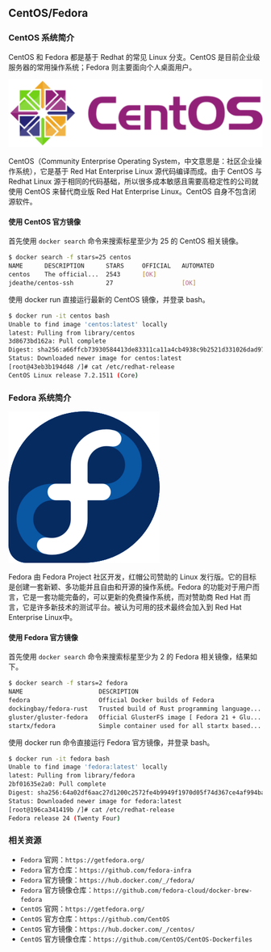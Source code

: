 ## CentOS/Fedora

### CentOS 系统简介

CentOS 和 Fedora 都是基于 Redhat 的常见 Linux 分支。CentOS 是目前企业级服务器的常用操作系统；Fedora 则主要面向个人桌面用户。

![CentOS 操作系统](_images/centos-logo.png)

CentOS（Community Enterprise Operating System，中文意思是：社区企业操作系统），它是基于 Red Hat Enterprise Linux 源代码编译而成。由于 CentOS 与 Redhat Linux 源于相同的代码基础，所以很多成本敏感且需要高稳定性的公司就使用 CentOS 来替代商业版 Red Hat Enterprise Linux。CentOS 自身不包含闭源软件。

#### 使用 CentOS 官方镜像

首先使用 `docker search` 命令来搜索标星至少为 25 的 CentOS 相关镜像。

```sh
$ docker search -f stars=25 centos
NAME      DESCRIPTION      STARS     OFFICIAL   AUTOMATED
centos    The official...  2543      [OK]
jdeathe/centos-ssh         27                   [OK]
```

使用 docker run 直接运行最新的 CentOS 镜像，并登录 bash。

```sh
$ docker run -it centos bash
Unable to find image 'centos:latest' locally
latest: Pulling from library/centos
3d8673bd162a: Pull complete
Digest: sha256:a66ffcb73930584413de83311ca11a4cb4938c9b2521d331026dad970c19adf4
Status: Downloaded newer image for centos:latest
[root@43eb3b194d48 /]# cat /etc/redhat-release
CentOS Linux release 7.2.1511 (Core)
```

### Fedora 系统简介

![Fedora 操作系统](_images/fedora-logo.png)

Fedora 由 Fedora Project 社区开发，红帽公司赞助的 Linux 发行版。它的目标是创建一套新颖、多功能并且自由和开源的操作系统。Fedora 的功能对于用户而言，它是一套功能完备的，可以更新的免费操作系统，而对赞助商 Red Hat 而言，它是许多新技术的测试平台。被认为可用的技术最终会加入到 Red Hat Enterprise Linux中。

#### 使用 Fedora 官方镜像

首先使用 `docker search` 命令来搜索标星至少为 2 的 Fedora 相关镜像，结果如下。

```sh
$ docker search -f stars=2 fedora
NAME                     DESCRIPTION                                     STARS     OFFICIAL   AUTOMATED
fedora                   Official Docker builds of Fedora                433       [OK]
dockingbay/fedora-rust   Trusted build of Rust programming language...   3                    [OK]
gluster/gluster-fedora   Official GlusterFS image [ Fedora 21 + Glu...   3                    [OK]
startx/fedora            Simple container used for all startx based...   2                    [OK]
```

使用 docker run 命令直接运行 Fedora 官方镜像，并登录 bash。

```sh
$ docker run -it fedora bash
Unable to find image 'fedora:latest' locally
latest: Pulling from library/fedora
2bf01635e2a0: Pull complete
Digest: sha256:64a02df6aac27d1200c2572fe4b9949f1970d05f74d367ce4af994ba5dc3669e
Status: Downloaded newer image for fedora:latest
[root@196ca341419b /]# cat /etc/redhat-release
Fedora release 24 (Twenty Four)
```

### 相关资源

* `Fedora` 官网：`https://getfedora.org/`
* `Fedora` 官方仓库：`https://github.com/fedora-infra`
* `Fedora` 官方镜像：`https://hub.docker.com/_/fedora/`
* `Fedora` 官方镜像仓库：`https://github.com/fedora-cloud/docker-brew-fedora`
* `CentOS` 官网：`https://getfedora.org/`
* `CentOS` 官方仓库：`https://github.com/CentOS`
* `CentOS` 官方镜像：`https://hub.docker.com/_/centos/`
* `CentOS` 官方镜像仓库：`https://github.com/CentOS/CentOS-Dockerfiles`
